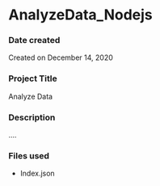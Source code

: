 # AnalyzeData_Nodejs

### Date created
Created on December 14, 2020

### Project Title
Analyze Data  

### Description
....

### Files used


  - Index.json



